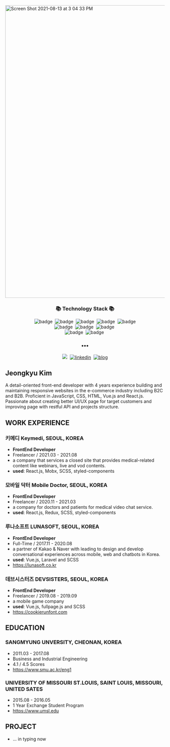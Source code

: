 <img algin="center" width="924" alt="Screen Shot 2021-08-13 at 3 04 33 PM" src="https://user-images.githubusercontent.com/46082226/129312263-bf4a9cd5-18a4-4dc9-ab77-e632034691b2.png">
<h3 align="center">📚 Technology Stack 📚</h3>
<p align="center">
  <img src="https://img.shields.io/badge/-JAVASCRIPT-brighten" alt="badge"/>&nbsp
  <img src="https://img.shields.io/badge/-REACT.JS-brighten" alt="badge"/>&nbsp
  <img src="https://img.shields.io/badge/-VUE.JS-brighten" alt="badge"/>&nbsp
  <img src="https://img.shields.io/badge/-SCSS-brighten" alt="badge"/>&nbsp
  <img src="https://img.shields.io/badge/-HTML-brighten" alt="badge"/>
  <br>
  <img src="https://img.shields.io/badge/-LARAVEL-blue" alt="badge"/>&nbsp
  <img src="https://img.shields.io/badge/-ANGULAR.JS-blue" alt="badge"/>&nbsp
  <img src="https://img.shields.io/badge/-mysql-blue" alt="badge"/>&nbsp
  <br>
  <img src="https://img.shields.io/badge/-GIT-black" alt="badge"/>&nbsp
  <img src="https://img.shields.io/badge/-Photoshop-black" alt="badge"/>&nbsp
</p>

<h3 align="center">•••</h3>
<p align="center">
  <a href="mailto:heykkyu@gmail.com" target="_blank"><img src="https://img.shields.io/badge/Gmail-d14836?style=flat-square&logo=Gmail&logoColor=white&link=mailto:heykkyu@gmail.com"/></a>&nbsp;
  <a href="//www.linkedin.com/in/heykkyu" target="_blank"> <img src="https://img.shields.io/badge/-Linkedin-blue" alt="linkedin" /></a>&nbsp;
   <a href="//blog.naver.com/heysiki" target="_blank"> <img src="https://img.shields.io/badge/-blog-green" alt="blog" /></a>
</p>

##
## Jeongkyu Kim
A detail-oriented front-end developer with 4 years experience building and maintaining responsive websites in the e-commerce industry including B2C and B2B. Proficient in JavaScript, CSS, HTML, Vue.js and React.js. Passionate about creating better UI/UX page for target customers and improving page with restful API and projects structure.  

##
## WORK EXPERIENCE
### **키메디 Keymedi**, SEOUL, KOREA 
- **FrontEnd Developer**
- Freelancer / 2021.03 - 2021.08 
- a company that services a closed site that provides medical-related content like webinars, live and vod contents.
- **used**: React.js, Mobx, SCSS, styled-components 

### **모바일 닥터 Mobile Doctor**, SEOUL, KOREA
- **FrontEnd Developer**
- Freelancer / 2020.11 - 2021.03
- a company for doctors and patients for medical video chat service.
- **used**: React.js, Redux, SCSS, styled-components 

### **루나소프트 LUNASOFT**, SEOUL, KOREA
- **FrontEnd Developer**
- Full-Time / 2017.11 - 2020.08
- a partner of Kakao & Naver with leading to design and develop conversational experiences across mobile, web and chatbots in Korea.
- **used**: Vue.js, Laravel and SCSS
- https://lunasoft.co.kr

### **데브시스터즈 DEVSISTERS**, SEOUL, KOREA
- **FrontEnd Developer**
- Freelancer / 2019.08 - 2019.09
- a mobile game company
- **used**: Vue.js, fullpage.js and SCSS
- https://cookierunfont.com  

##
## EDUCATION
### SANGMYUNG UNVERSITY, CHEONAN, KOREA
- 2011.03 - 2017.08
- Business and Industrial Engineering
- 4.1 / 4.5 Scores
- https://www.smu.ac.kr/eng1

### UNIVERSITY OF MISSOURI ST.LOUIS, SAINT LOUIS, MISSOURI, UNITED SATES
- 2015.08 - 2016.05
- 1 Year Exchange Student Program
- https://www.umsl.edu  

##
## PROJECT
- ... in typing now
